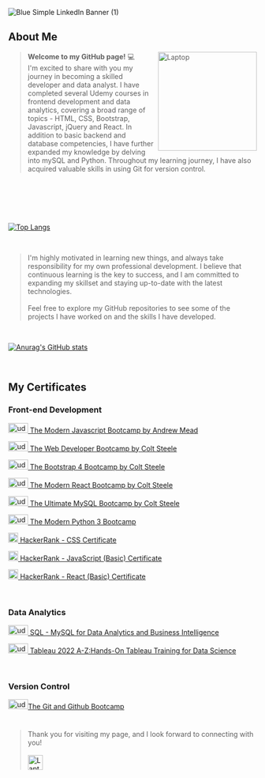 ![Blue Simple LinkedIn Banner (1)](https://user-images.githubusercontent.com/35004717/235501458-688194f9-14a3-42ec-8246-6490f643fe78.png)


## About Me
<div>
<blockquote> <img align='right' src="https://i.pinimg.com/736x/ac/e8/66/ace866978cff0df3c390d98ce354737a.jpg" alt="Laptop" width="200" height="200"> <strong>Welcome to my GitHub page!</strong> 💻 </br> I'm excited to share with you my journey in becoming a skilled developer and data analyst. I have completed several Udemy courses in frontend development and data analytics, covering a broad range of topics - HTML, CSS, Bootstrap, Javascript, jQuery and React. In addition to basic backend and database competencies, I have further expanded my knowledge by delving into mySQL and Python. Throughout my learning journey, I have also acquired valuable skills in using Git for version control. 

</blockquote>

</div>
</br>

#


</br>




[![Top Langs](https://github-readme-stats.vercel.app/api/top-langs/?username=agiwunderlich&hide=glsl,ejs,scss,typescript&langs_count=3)](https://github.com/agiwunderlich/github-readme-stats)

</br>

> I'm highly motivated in learning new things, and always take responsibility for my own professional development. 
I believe that continuous learning is the key to success, and I am committed to expanding my skillset and staying up-to-date with the latest technologies. </br> </br> Feel free to explore my GitHub repositories to see some of the projects I have worked on and the skills I have developed. 

</br>


[![Anurag's GitHub stats](https://github-readme-stats.vercel.app/api?username=agiwunderlich&show_icons=true&theme=swift&rank_icon=github)](https://github.com/agiwunderlich/github-readme-stats)

</br>

<h2>My Certificates </h2>

<h3>Front-end Development</h3>


<a target=”_blank” href="https://www.udemy.com/certificate/UC-f97ed5cb-0ccf-463a-9eae-fc33493a5e4c/"><img src="https://cdn2.downdetector.com/static/uploads/logo/UDEMY_3_0KKraw2.png" alt="udemy" width="40" height="20"> The Modern Javascript Bootcamp by Andrew Mead  </a>


<a target=”_blank” href="https://www.udemy.com/certificate/UC-7be86bf2-4c62-45ea-805d-f523e36b2493/"><img src="https://cdn2.downdetector.com/static/uploads/logo/UDEMY_3_0KKraw2.png" alt="udemy" width="40" height="20"> The Web Developer Bootcamp by Colt Steele </a>



<a target=”_blank” href="https://www.udemy.com/certificate/UC-e42df23a-40de-4918-ac07-121e75b6b557/"><img src="https://cdn2.downdetector.com/static/uploads/logo/UDEMY_3_0KKraw2.png" alt="udemy" width="40" height="20"> The Bootstrap 4 Bootcamp by Colt Steele </a>

<a target=”_blank” href="https://www.udemy.com/certificate/UC-e0ad735d-133d-4121-b9a4-b03ab33453c1/"><img src="https://cdn2.downdetector.com/static/uploads/logo/UDEMY_3_0KKraw2.png" alt="udemy" width="40" height="20"> The Modern React Bootcamp by Colt Steele </a>

<a target=”_blank” href="https://www.udemy.com/certificate/UC-ffdccfe8-3879-4efd-bed5-a584181527d3/"><img src="https://cdn2.downdetector.com/static/uploads/logo/UDEMY_3_0KKraw2.png" alt="udemy" width="40" height="20"> The Ultimate MySQL Bootcamp by Colt Steele </a>

<a target=”_blank” href="https://udemy-certificate.s3.amazonaws.com/pdf/UC-f2243333-bdc5-442a-a1c0-0bd4f9042fb0.pdf"><img src="https://cdn2.downdetector.com/static/uploads/logo/UDEMY_3_0KKraw2.png" alt="udemy" width="40" height="20"> The Modern Python 3 Bootcamp </a>

<a target=”_blank” href="https://www.hackerrank.com/certificates/c7ce3c423541"><img src="https://cdn-1.webcatalog.io/catalog/hackerrank/hackerrank-icon-filled.png" alt="hackerrank" width="20" height="20"> HackerRank - CSS Certificate </a>

<a href="https://www.hackerrank.com/certificates/d02ad563020a" target=”_blank”><img src="https://cdn-1.webcatalog.io/catalog/hackerrank/hackerrank-icon-filled.png" alt="hackerrank" width="20" height="20"> HackerRank - JavaScript (Basic) Certificate </a>

<a target=”_blank” href="https://www.hackerrank.com/certificates/ad9236140547"><img src="https://cdn-1.webcatalog.io/catalog/hackerrank/hackerrank-icon-filled.png" alt="hackerrank" width="20" height="20"> HackerRank - React (Basic) Certificate </a>


</br>
<h3>Data Analytics</h3>

<a target=”_blank” href="https://www.udemy.com/certificate/UC-2c882fc9-aec8-47e1-ad52-cf68fef233ce/"><img src="https://cdn2.downdetector.com/static/uploads/logo/UDEMY_3_0KKraw2.png" alt="udemy" width="40" height="20"> SQL - MySQL for Data Analytics and Business Intelligence </a>

<a target=”_blank” href="https://www.udemy.com/certificate/UC-265ab474-b100-4233-a0a2-0a48704d0f96/"><img src="https://cdn2.downdetector.com/static/uploads/logo/UDEMY_3_0KKraw2.png" alt="udemy" width="40" height="20"> Tableau 2022 A-Z:Hands-On Tableau Training for Data Science </a>

</br>
<h3>Version Control</h3>

<a target=”_blank” href="https://www.udemy.com/certificate/UC-d4c7b7d4-272b-4e60-9445-bfbb102b69d1"><img src="https://cdn2.downdetector.com/static/uploads/logo/UDEMY_3_0KKraw2.png" alt="udemy" width="40" height="20">The Git and Github Bootcamp</a>


#

<blockquote> 
Thank you for visiting my page, and I look forward to connecting with you!
</br>
</br>
<a href="https://www.linkedin.com/in/agnes-wunderlich/" ><img align="center" src="https://upload.wikimedia.org/wikipedia/commons/thumb/c/ca/LinkedIn_logo_initials.png/800px-LinkedIn_logo_initials.png" alt="Laptop" width="30" height="30"></a>
 

       
</blockquote> 
